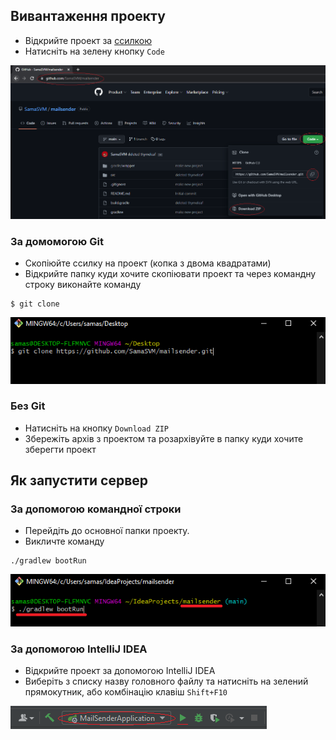 ## Вивантаження проекту
- Відкрийте проект за [ссилкою](https://github.com/SamaSVM/mailsender)
- Натисніть на зелену кнопку `Code`

![alt text](https://github.com/SamaSVM/mailsender/blob/main/readme_assets/3.PNG?raw=true)

### За домомогою Git
- Скопіюйте ссилку на проект (копка з двома квадратами)
- Відкрийте папку куди хочите скопіювати проект та через командну строку виконайте команду 
```
$ git clone
```
![alt text](https://github.com/SamaSVM/mailsender/blob/main/readme_assets/4.PNG?raw=true)

### Без Git
- Натисніть на кнопку `Download ZIP`
- Збережіть архів з проектом та розархівуйте в папку куди хочите зберегти проект

## Як запустити сервер
### За допомогою командної строки
- Перейдіть до основної папки проекту.
- Викличте команду 
```
./gradlew bootRun
```

![alt text](https://github.com/SamaSVM/mailsender/blob/main/readme_assets/1.PNG?raw=true)

### За допомогою IntelliJ IDEA
- Відкрийте проект за допомогою IntelliJ IDEA 
- Виберіть з списку назву головного файлу та натисніть на зелений прямокутник, або комбінацію клавіш `Shift+F10`

![alt text](https://github.com/SamaSVM/mailsender/blob/main/readme_assets/2.PNG?raw=true)
